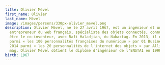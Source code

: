 ```yaml
---
title: Olivier Mével
first_name: Olivier
last_name: Mével
image: /images/persons/330px-olivier_mevel.png
description: Olivier Mével, né le 27 avril 1967, est un ingénieur et un
  entrepreneur du web français, spécialiste des objets connectés, connu pour
  être le co-inventeur, avec Rafi Haladjian, du Nabaztag. En 2013, il est cité
  parmi « les 100 personnalités françaises du numérique » par 01 Business et en
  2014 parmi « les 20 personnalités de l'internet des objets » par Alliancy, le
  mag. Olivier Mével obtient le diplôme d'ingénieur de l'ENSTA1 en 1990.
birth: 1967
---
```

